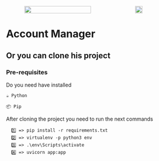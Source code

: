 <div style="display: flex; align-items: center; justify-content: center">
<img style="width: 60%" src="https://fastapi.tiangolo.com/img/logo-margin/logo-teal.png"></img>
<img style="width: 20%" src="https://upload.wikimedia.org/wikipedia/commons/thumb/c/c3/Python-logo-notext.svg/800px-Python-logo-notext.svg.png"></img>
</div>

# Account Manager

## Or you can clone his project

### Pre-requisites

Do you need have installed

```
☕ Python
```

```
📦 Pip
```

After cloning the project you need to run the next commands

```
  1️⃣ => pip install -r requirements.txt
  2️⃣ => virtualenv -p python3 env
  3️⃣ => .\env\Scripts\activate
  4️⃣ => uvicorn app:app
```
